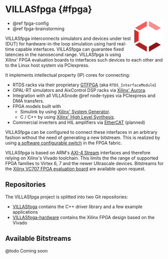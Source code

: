 # VILLASfpga {#fpga}

<img src="images/logos/villas_fpga.svg" width="100" align="right" />

 - @ref fpga-config
 - @ref fpga-brainstorming

VILLASfpga interconnects simulators and devices under test (DUT) for hardware-in-the loop simulation using hard real-time capable interfaces.
VILLASfpga can guarantee fixed latencies in the nanosecond range.
VILLASfpga is using Xilinx' FPGA evaluation boards to interfaces such devices to each other and to the Linux host system via PCIexpress.

It implements intellectual property (IP) cores for connecting:

 - RTDS racks via their proprietary [GTFPGA](https://www.rtds.com/the-simulator/our-hardware/gtfpga-unit/) (aka `RTDS_InterfaceModule`)
 - OPAL-RT simulators and AixControl DSP racks via [Xilinx' Aurora](https://www.xilinx.com/products/intellectual-property/aurora8b10b.html).
 - Integration with all VILLASnode @ref node-types via PCIexpress and DMA transfers.
 - FPGA models built with
   - Simulink by using [Xilinx' System Generator](https://www.xilinx.com/products/design-tools/vivado/integration/sysgen.html).
   - C / C++ by using [Xilinx' High Level Synthesis](https://www.xilinx.com/products/design-tools/vivado/integration/esl-design.html).
 - Commercial inverters and HIL amplifiers via [EtherCAT](https://en.wikipedia.org/wiki/EtherCAT) (planned)

VILLASfpga can be configured to connect these interfaces in an arbitrary fashion without the need of generating a new bitstream. This is realized by using [a software configurable switch](https://www.xilinx.com/products/intellectual-property/axi4-stream_interconnect.html) in the FPGA fabric.

VILLASfpga is based on ARM's [AXI-4 Stream](http://infocenter.arm.com/help/index.jsp?topic=/com.arm.doc.ihi0051a/index.html) interfaces and therefore relying on Xilinx's Vivado toolchain. This limits the the range of supported FPGA families to Virtex 6, 7 and the newer Ultrascale devices.  Bitstreams for the [Xilinx VC707 FPGA evaluation board](https://www.xilinx.com/products/boards-and-kits/ek-v7-vc707-g.html) are available upon request.

## Repositories

The VILLASfpga project is splitted into two Git repositories:
- [VILLASfpga](https://git.rwth-aachen.de/acs/public/villas/VILLASfpga) contains the C++ driver library and a few example applications
- [VILLASfpga-hardware](https://git.rwth-aachen.de/acs/public/villas/VILLASfpga-hardware) contains the Xilinx FPGA design based on the Vivado
 

## Available Bitstreams

@todo Coming soon
